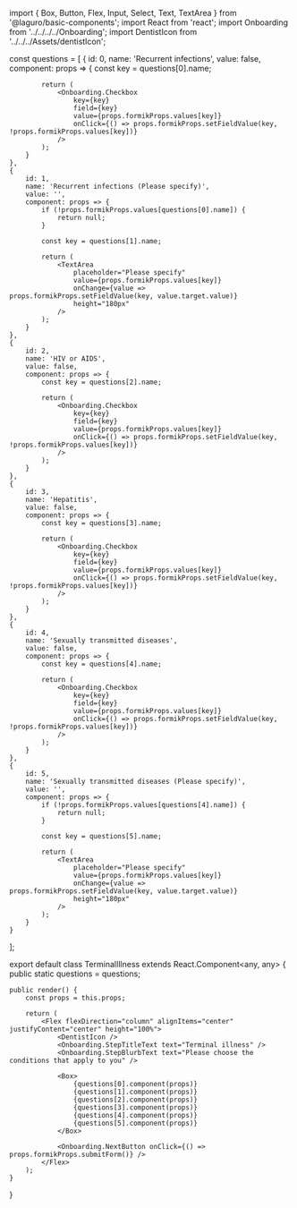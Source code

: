 import { Box, Button, Flex, Input, Select, Text, TextArea } from '@laguro/basic-components';
import React from 'react';
import Onboarding from '../../../../Onboarding';
import DentistIcon from '../../../Assets/dentistIcon';

const questions = [
    {
        id: 0,
        name: 'Recurrent infections',
        value: false,
        component: props => {
            const key = questions[0].name;

            return (
                <Onboarding.Checkbox
                    key={key}
                    field={key}
                    value={props.formikProps.values[key]}
                    onClick={() => props.formikProps.setFieldValue(key, !props.formikProps.values[key])}
                />
            );
        }
    },
    {
        id: 1,
        name: 'Recurrent infections (Please specify)',
        value: '',
        component: props => {
            if (!props.formikProps.values[questions[0].name]) {
                return null;
            }

            const key = questions[1].name;

            return (
                <TextArea
                    placeholder="Please specify"
                    value={props.formikProps.values[key]}
                    onChange={value => props.formikProps.setFieldValue(key, value.target.value)}
                    height="180px"
                />
            );
        }
    },
    {
        id: 2,
        name: 'HIV or AIDS',
        value: false,
        component: props => {
            const key = questions[2].name;

            return (
                <Onboarding.Checkbox
                    key={key}
                    field={key}
                    value={props.formikProps.values[key]}
                    onClick={() => props.formikProps.setFieldValue(key, !props.formikProps.values[key])}
                />
            );
        }
    },
    {
        id: 3,
        name: 'Hepatitis',
        value: false,
        component: props => {
            const key = questions[3].name;

            return (
                <Onboarding.Checkbox
                    key={key}
                    field={key}
                    value={props.formikProps.values[key]}
                    onClick={() => props.formikProps.setFieldValue(key, !props.formikProps.values[key])}
                />
            );
        }
    },
    {
        id: 4,
        name: 'Sexually transmitted diseases',
        value: false,
        component: props => {
            const key = questions[4].name;

            return (
                <Onboarding.Checkbox
                    key={key}
                    field={key}
                    value={props.formikProps.values[key]}
                    onClick={() => props.formikProps.setFieldValue(key, !props.formikProps.values[key])}
                />
            );
        }
    },
    {
        id: 5,
        name: 'Sexually transmitted diseases (Please specify)',
        value: '',
        component: props => {
            if (!props.formikProps.values[questions[4].name]) {
                return null;
            }

            const key = questions[5].name;

            return (
                <TextArea
                    placeholder="Please specify"
                    value={props.formikProps.values[key]}
                    onChange={value => props.formikProps.setFieldValue(key, value.target.value)}
                    height="180px"
                />
            );
        }
    }
];

export default class TerminalIllness extends React.Component<any, any> {
    public static questions = questions;

    public render() {
        const props = this.props;

        return (
            <Flex flexDirection="column" alignItems="center" justifyContent="center" height="100%">
                <DentistIcon />
                <Onboarding.StepTitleText text="Terminal illness" />
                <Onboarding.StepBlurbText text="Please choose the conditions that apply to you" />

                <Box>
                    {questions[0].component(props)}
                    {questions[1].component(props)}
                    {questions[2].component(props)}
                    {questions[3].component(props)}
                    {questions[4].component(props)}
                    {questions[5].component(props)}
                </Box>

                <Onboarding.NextButton onClick={() => props.formikProps.submitForm()} />
            </Flex>
        );
    }
}
